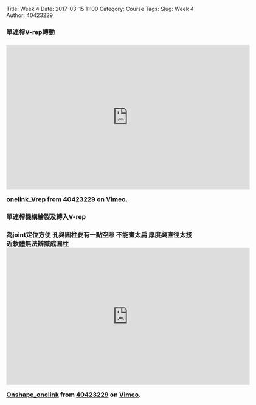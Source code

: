 Title: Week 4
Date: 2017-03-15 11:00
Category: Course
Tags: 
Slug: Week 4
Author: 40423229

<h3>單連桿V-rep轉動<h3>

<iframe src="https://player.vimeo.com/video/209399782" width="640" height="380" frameborder="0" webkitallowfullscreen mozallowfullscreen allowfullscreen></iframe>
<p><a href="https://vimeo.com/209399782">onelink_Vrep</a> from <a href="https://vimeo.com/user47808963">40423229</a> on <a href="https://vimeo.com">Vimeo</a>.</p>


<h3>單連桿機構繪製及轉入V-rep<h3>
為joint定位方便 孔與圓柱要有一點空隙 
不能畫太扁 厚度與直徑太接近軟體無法辨識成圓柱
<iframe src="https://player.vimeo.com/video/209087190" width="640" height="360" frameborder="0" webkitallowfullscreen mozallowfullscreen allowfullscreen></iframe>
<p><a href="https://vimeo.com/209087190">Onshape_onelink</a> from <a href="https://vimeo.com/user47808963">40423229</a> on <a href="https://vimeo.com">Vimeo</a>.</p>
